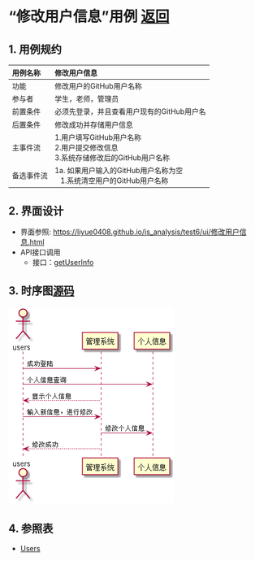 # “修改用户信息”用例 [返回](../README.md)

## 1. 用例规约

|用例名称|修改用户信息|
|:--|:--|
|功能|修改用户的GitHub用户名称|
|参与者|学生，老师，管理员|
|前置条件|必须先登录，并且查看用户现有的GitHub用户名|
|后置条件| 修改成功并存储用户信息|
|主事件流| 1.用户填写GitHub用户名称 <br/> 2.用户提交修改信息 <br/>3.系统存储修改后的GitHub用户名称|
|备选事件流|1a. 如果用户输入的GitHub用户名称为空 <br/>&nbsp;&nbsp; 1.系统清空用户的GitHub用户名称|

## 2. 界面设计
- 界面参照: https://liyue0408.github.io/is_analysis/test6/ui/修改用户信息.html
- API接口调用
    - 接口：[getUserInfo](../接口/getUserInfo.md)

## 3. 时序图[源码](../时序图/修改用户信息.puml)
![修改用户信息时序图](../时序图/修改用户信息.png)

## 4. 参照表
- [Users](../数据库设计/sql.md/#Users)
